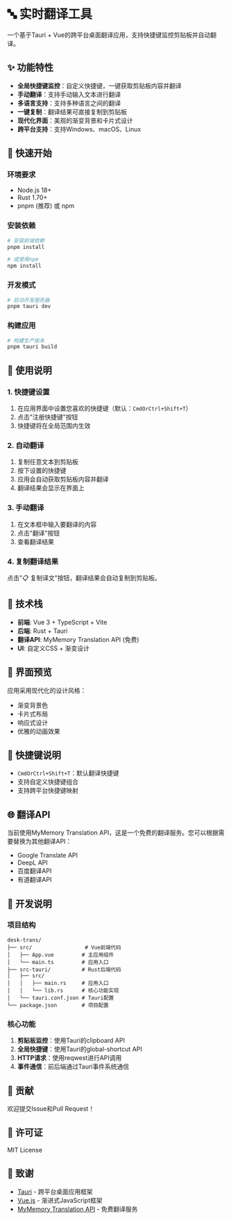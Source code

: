 # 🔤 实时翻译工具

一个基于Tauri + Vue的跨平台桌面翻译应用，支持快捷键监控剪贴板并自动翻译。

## ✨ 功能特性

- **全局快捷键监控**：自定义快捷键，一键获取剪贴板内容并翻译
- **手动翻译**：支持手动输入文本进行翻译
- **多语言支持**：支持多种语言之间的翻译
- **一键复制**：翻译结果可直接复制到剪贴板
- **现代化界面**：美观的渐变背景和卡片式设计
- **跨平台支持**：支持Windows、macOS、Linux

## 🚀 快速开始

### 环境要求

- Node.js 18+
- Rust 1.70+
- pnpm (推荐) 或 npm

### 安装依赖

```bash
# 安装前端依赖
pnpm install

# 或使用npm
npm install
```

### 开发模式

```bash
# 启动开发服务器
pnpm tauri dev
```

### 构建应用

```bash
# 构建生产版本
pnpm tauri build
```

## 📖 使用说明

### 1. 快捷键设置

1. 在应用界面中设置您喜欢的快捷键（默认：`CmdOrCtrl+Shift+T`）
2. 点击"注册快捷键"按钮
3. 快捷键将在全局范围内生效

### 2. 自动翻译

1. 复制任意文本到剪贴板
2. 按下设置的快捷键
3. 应用会自动获取剪贴板内容并翻译
4. 翻译结果会显示在界面上

### 3. 手动翻译

1. 在文本框中输入要翻译的内容
2. 点击"翻译"按钮
3. 查看翻译结果

### 4. 复制翻译结果

点击"📋 复制译文"按钮，翻译结果会自动复制到剪贴板。

## 🔧 技术栈

- **前端**: Vue 3 + TypeScript + Vite
- **后端**: Rust + Tauri
- **翻译API**: MyMemory Translation API (免费)
- **UI**: 自定义CSS + 渐变设计

## 🎨 界面预览

应用采用现代化的设计风格：
- 渐变背景色
- 卡片式布局
- 响应式设计
- 优雅的动画效果

## 🔑 快捷键说明

- `CmdOrCtrl+Shift+T`：默认翻译快捷键
- 支持自定义快捷键组合
- 支持跨平台快捷键映射

## 🌐 翻译API

当前使用MyMemory Translation API，这是一个免费的翻译服务。您可以根据需要替换为其他翻译API：

- Google Translate API
- DeepL API
- 百度翻译API
- 有道翻译API

## 📝 开发说明

### 项目结构

```
desk-trans/
├── src/                 # Vue前端代码
│   ├── App.vue         # 主应用组件
│   └── main.ts         # 应用入口
├── src-tauri/          # Rust后端代码
│   ├── src/
│   │   ├── main.rs     # 应用入口
│   │   └── lib.rs      # 核心功能实现
│   └── tauri.conf.json # Tauri配置
└── package.json        # 项目配置
```

### 核心功能

1. **剪贴板监控**：使用Tauri的clipboard API
2. **全局快捷键**：使用Tauri的global-shortcut API
3. **HTTP请求**：使用reqwest进行API调用
4. **事件通信**：前后端通过Tauri事件系统通信

## 🤝 贡献

欢迎提交Issue和Pull Request！

## 📄 许可证

MIT License

## 🙏 致谢

- [Tauri](https://tauri.app/) - 跨平台桌面应用框架
- [Vue.js](https://vuejs.org/) - 渐进式JavaScript框架
- [MyMemory Translation API](https://mymemory.translated.net/) - 免费翻译服务
